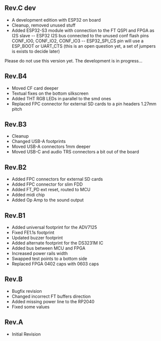 ## Rev.C dev

- A development edition with ESP32 on board
- Cleanup, removed unused stuff
- Added ESP32-S3 module with connection to the FT QSPI and FPGA as I2S slave
-- ESP32 I2S bus connected to the unused conf flash pins CONF_IO0, CONF_IO2, CONF_IO3
-- ESP32_SPI_CS pin will use a ESP_BOOT or UART_CTS (this is an open question yet, a set of jumpers is exists to decide later)

Please do not use this version yet. The development is in progress...

## Rev.B4

- Moved CF card deeper
- Textual fixes on the bottom silkscreen
- Added THT RGB LEDs in parallel to the smd ones
- Replaced FPC connector for external SD cards to a pin headers 1.27mm pitch

## Rev.B3

- Cleanup
- Changed USB-A footprints
- Moved USB-A connectors 1mm deeper
- Moved USB-C and audio TRS connectors a bit out of the board

## Rev.B2

- Added FPC connectors for external SD cards
- Added FPC connector for slim FDD
- Added FT_PD ext reset, routed to MCU
- Added midi chip
- Added Op Amp to the sound output

## Rev.B1

- Added universal footprint for the ADV7125
- Fixed FE1.1s footprint
- Updated buzzer footprint
- Added alternate footprint for the DS3231M IC
- Added bus between MCU and FPGA
- Increased power rails width
- Swapped test points to a bottom side
- Replaced FPGA 0402 caps with 0603 caps

## Rev.B

- Bugfix revision
- Changed incorrect FT buffers direction
- Added missing power line to the RP2040
- Fixed some values

## Rev.A

- Initial Revision
